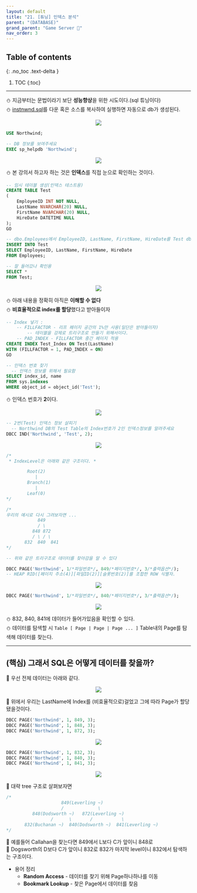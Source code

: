 ```yaml
---
layout: default
title: "21. [튜닝] 인덱스 분석"
parent: "(DATABASE)"
grand_parent: "Game Server 👾"
nav_order: 3
---
```


## Table of contents
{: .no_toc .text-delta }

1. TOC
{:toc}

---

⛄ 지금부터는 문법이라기 보단 **성능향상**을 위한 시도이다.(sql 튜닝이다)<br>
⛄ [instnwnd.sql](https://raw.githubusercontent.com/microsoft/sql-server-samples/master/samples/databases/northwind-pubs/instnwnd.sql)를 다운 혹은 소스를 복사하여 실행하면 자동으로 db가 생성된다.

<p align="center">
  <img src="https://taehyungs-programming-blog.github.io/blog/assets/images/database/basic-21-1.png"/>
</p>

```sql
USE Northwind;

-- DB 정보를 보여주세요
EXEC sp_helpdb 'Northwind';
```

<p align="center">
  <img src="https://taehyungs-programming-blog.github.io/blog/assets/images/database/basic-21-2.png"/>
</p>

⛄ 본 강의서 하고자 하는 것은 **인덱스**를 직접 눈으로 확인하는 것이다.

```sql
-- 임시 테이블 생성(인덱스 테스트용)
CREATE TABLE Test
(
	EmployeeID INT NOT NULL,
	LastName NVARCHAR(20) NULL,
	FirstName NVARCHAR(20) NULL,
	HireDate DATETIME NULL
);
GO

-- dbo.Employees에서 EmployeeID, LastName, FirstName, HireDate를 Test dbo로 넣어달라
INSERT INTO Test
SELECT EmployeeID, LastName, FirstName, HireDate
FROM Employees;

-- 잘 들어갔나 확인용
SELECT *
FROM Test;
```

<p align="center">
  <img src="https://taehyungs-programming-blog.github.io/blog/assets/images/database/basic-21-3.png"/>
</p>

⛄ 아래 내용을 정확히 아직은 **이해할 수 없다**<br>
⛄ **비효율적으로 index를 할당**했다고 받아들이자

```sql
-- Index 넣기 : 
	-- FILLFACTOR - 리프 페이지 공간의 1%만 사용(일단은 받아들이자)
        -- 테이블을 강제로 트리구조로 만들기 위해서이다.
	-- PAD_INDEX - FILLFACTOR 중간 페이지 적용
CREATE INDEX Test_Index ON Test(LastName)
WITH (FILLFACTOR = 1, PAD_INDEX = ON)
GO
```

```sql
-- 인덱스 번호 찾기
  -- 인덱스 정보를 위해서 필요함
SELECT index_id, name
FROM sys.indexes
WHERE object_id = object_id('Test');
```

⛄ 인덱스 번호가 **2**이다.

<p align="center">
  <img src="https://taehyungs-programming-blog.github.io/blog/assets/images/database/basic-21-4.png"/>
</p>

```sql
-- 2번(Test) 인덱스 정보 살피기
  -- Northwind DB의 Test Table의 Index번호가 2인 인덱스정보를 알려주세요
DBCC IND('Northwind', 'Test', 2);
```

<p align="center">
  <img src="https://taehyungs-programming-blog.github.io/blog/assets/images/database/basic-21-5.png"/>
</p>

```sql
/*
 * IndexLevel은 아래와 같은 구조이다. *

        Root(2)
           |
        Branch(1)
           |
        Leaf(0)
*/

/*
우리의 예시로 다시 그려보자면 ...
            849
            / \
          848 872
          / \ / \
       832  840  841
*/

-- 위와 같은 트리구조로 데이터를 찾아감을 알 수 있다
```

```sql
DBCC PAGE('Northwind', 1/*파일번호*/, 849/*페이지번호*/, 3/*출력옵션*/);
-- HEAP RID([페이지 주소(4)][파일ID(2)][슬롯번호(2)]를 조합한 ROW 식별자.
```

<p align="center">
  <img src="https://taehyungs-programming-blog.github.io/blog/assets/images/database/basic-21-6.png"/>
</p>

```sql
DBCC PAGE('Northwind', 1/*파일번호*/, 840/*페이지번호*/, 3/*출력옵션*/);
```

<p align="center">
  <img src="https://taehyungs-programming-blog.github.io/blog/assets/images/database/basic-21-7.png"/>
</p>

⛄ 832, 840, 841에 데이터가 들어가있음을 확인할 수 있다.<br>
⛄ 데이터를 탐색할 시 `Table [ Page | Page | Page ... ]` Table내의 Page를 탐색해 데이터를 찾는다.<br>

---

## (핵심) 그래서 SQL은 어떻게 데이터를 찾을까?

🍁 우선 전체 데이터는 아래와 같다.

<p align="center">
  <img src="https://taehyungs-programming-blog.github.io/blog/assets/images/database/basic-21-8.png"/>
</p>

🍁 위에서 우리는 LastName에 Index를 (비효율적으로)걸었고 그에 따라 Page가 할당됐을것이다.

```sql
DBCC PAGE('Northwind', 1, 849, 3);
DBCC PAGE('Northwind', 1, 848, 3);
DBCC PAGE('Northwind', 1, 872, 3);
```

<p align="center">
  <img src="https://taehyungs-programming-blog.github.io/blog/assets/images/database/basic-21-9.png"/>
</p>

```sql
DBCC PAGE('Northwind', 1, 832, 3);
DBCC PAGE('Northwind', 1, 840, 3);
DBCC PAGE('Northwind', 1, 841, 3);
```

<p align="center">
  <img src="https://taehyungs-programming-blog.github.io/blog/assets/images/database/basic-21-10.png"/>
</p>

🍁 대략 tree 구조로 살펴보자면

```sql
/*
                     849(Leverling ~)
                     /             \
          848(Dodsworth ~)   872(Leverling ~)
                 /      \       /           \
       832(Buchanan ~)  840(Dodsworth ~)  841(Leverling ~)
*/
```

🍁 예를들어 Callahan을 찾는다면 849에서 L보다 C가 앞이니 848로<br>
🍁 Dogsworth의 D보다 C가 앞이니 832로 832가 마지막 level이니 832에서 탐색하는 구조이다.

* 용어 정리
  * **Random Access** - 데이터를 찾기 위해 Page하나하나를 이동
  * **Bookmark Lookup** - 찾은 Page에서 데이터를 찾음
